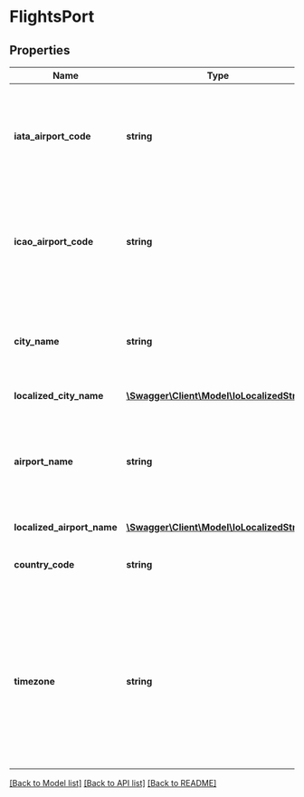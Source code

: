 # FlightsPort

## Properties
Name | Type | Description | Notes
------------ | ------------- | ------------- | -------------
**iata_airport_code** | **string** | The IATA code of the port. At least one of IATA or ICAO airport code is required. | 
**icao_airport_code** | **string** | The IATA code of the port. At least one of IATA or ICAO airport code is required. | [optional] 
**city_name** | **string** | The name of the city associated with the airport can be used in back/text fields. | 
**localized_city_name** | [**\Swagger\Client\Model\IoLocalizedString**](IoLocalizedString.md) |  | [optional] 
**airport_name** | **string** | The name of the airport to be displayed on the boarding pass above the airport code. | 
**localized_airport_name** | [**\Swagger\Client\Model\IoLocalizedString**](IoLocalizedString.md) |  | [optional] 
**country_code** | **string** | The ISO 3166 country code of the port. | 
**timezone** | **string** | The timezone of the airport in IANA timezone format. This is required to ensure the correct rendering of times and dates in the time local to the port. | 

[[Back to Model list]](../../README.md#documentation-for-models) [[Back to API list]](../../README.md#documentation-for-api-endpoints) [[Back to README]](../../README.md)

